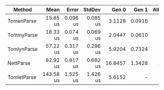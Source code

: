 |      Method |      Mean |    Error |   StdDev |   Gen 0 |  Gen 1 | Allocated |
|------------ |----------:|---------:|---------:|--------:|-------:|----------:|
|  TomenParse |  15.65 us | 0.096 us | 0.085 us |  3.1128 | 0.0916 |     26 KB |
|  TommyParse |  18.33 us | 0.074 us | 0.069 us |  2.0447 | 0.0610 |     17 KB |
| TomlynParse |  57.22 us | 0.317 us | 0.296 us |  5.9204 | 0.7324 |     49 KB |
|   NettParse |  82.92 us | 0.817 us | 0.682 us | 16.8457 | 1.3428 |    138 KB |
| TomletParse | 143.58 us | 1.525 us | 1.426 us |  5.6152 |      - |     46 KB |
